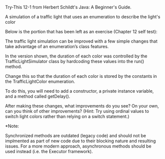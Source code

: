 Try-This 12-1 from Herbert Schildt's Java: A Beginner's Guide.

A simulation of a traffic light that uses an enumeration to describe the light's color 

Below is the portion that has been left as an exercise (Chapter 12 self test):

The traffic light simulation can be improved with a few simple changes that take advantage of an enumeration’s class features.

In the version shown, the duration of each color was controlled by the TrafficLightSimulator class by hardcoding these values into the run() method.

Change this so that the duration of each color is stored by the constants in the TrafficLightColor enumeration.

To do this, you will need to add a constructor, a private instance variable, and a method called getDelay().

After making these changes, what improvements do you see? On your own, can you think of other improvements? 
(Hint: Try using ordinal values to switch light colors rather than relying on a switch statement.)

*Note: 

Synchronized methods are outdated (legacy code) and should not be implmented as part of new code due to their blocking nature and resulting issues. For a more modern approach, asynchronous methods should be used instead (i.e. the Executor framework). 


